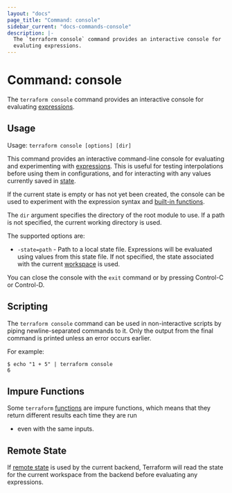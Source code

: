 ```yaml
---
layout: "docs"
page_title: "Command: console"
sidebar_current: "docs-commands-console"
description: |-
  The `terraform console` command provides an interactive console for
  evaluting expressions.
---
```


# Command: console

The `terraform console` command provides an interactive console for
evaluating [expressions](/docs/configuration/expressions.html).

## Usage

Usage: `terraform console [options] [dir]`

This command provides an interactive command-line console for evaluating and
experimenting with [expressions](/docs/configuration/expressions.html).
This is useful for testing interpolations before using them in configurations,
and for interacting with any values currently saved in
[state](/docs/state/index.html).

If the current state is empty or has not yet been created, the console can be
used to experiment with the expression syntax and
[built-in functions](/docs/configuration/functions.html).

The `dir` argument specifies the directory of the root module to use.
If a path is not specified, the current working directory is used.

The supported options are:

* `-state=path` - Path to a local state file. Expressions will be evaluated
  using values from this state file. If not specified, the state associated
  with the current [workspace](/docs/state/workspaces.html) is used.

You can close the console with the `exit` command or by pressing Control-C
or Control-D.

## Scripting

The `terraform console` command can be used in non-interactive scripts
by piping newline-separated commands to it. Only the output from the
final command is printed unless an error occurs earlier.

For example:

```shell
$ echo "1 + 5" | terraform console
6
```

## Impure Functions

Some `terraform` [functions](/docs/configuration/functions.html) are impure
functions, which means that they return different results each time they are run
- even with the same inputs. 

## Remote State

If [remote state](/docs/state/remote.html) is used by the current backend,
Terraform will read the state for the current workspace from the backend
before evaluating any expressions.
